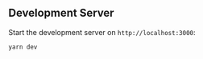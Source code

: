 ## Development Server

Start the development server on `http://localhost:3000`:

```bash
yarn dev
```
